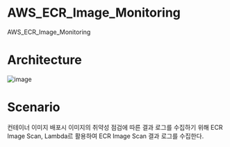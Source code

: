 # AWS_ECR_Image_Monitoring
AWS_ECR_Image_Monitoring

# Architecture

![image](https://user-images.githubusercontent.com/43159901/212322767-5cc2eaf0-c160-4f28-9bd6-8a6aa1d4840c.png)


# Scenario
컨테이너 이미지 배포시 이미지의 취약성 점검에 따른 결과 로그를 수집하기 위해 ECR Image Scan, Lambda르 활용하여 ECR Image Scan 결과 로그를 수집한다.
